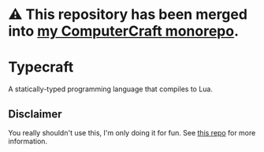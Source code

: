 # :warning: This repository has been merged into [my ComputerCraft monorepo][1].

# Typecraft

A statically-typed programming language that compiles to Lua.

## Disclaimer

You really shouldn't use this, I'm only doing it for fun. See [this repo][1] for
more information.

[1]: https://github.com/nasso/cc

